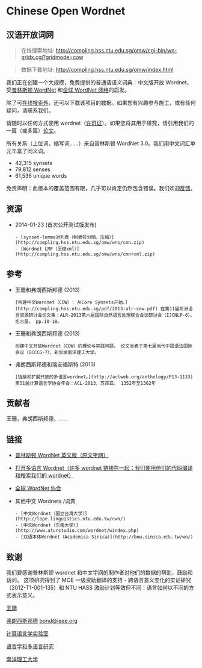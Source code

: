 # Chinese Open Wordnet

## 汉语开放词网

> 在线搜索地址: <http://compling.hss.ntu.edu.sg/omw/cgi-bin/wn-gridx.cgi?gridmode=cow>

> 数据下载地址: <http://compling.hss.ntu.edu.sg/omw/index.html>

我们正在创建一个大规模，免费提供的普通话语义词典：中文版开放 Wordnet，受[普林斯顿 WordNet](http://wordnet.princeton.edu/) 和[全球 WordNet 网格](http://www.globalwordnet.org/)的启发。

除了可[在线搜索外](http://compling.hss.ntu.edu.sg/omw/cgi-bin/wn-gridx.cgi?gridmode=cow)，还可以下载该项目的数据。如果您有兴趣参与施工，或有任何疑问，请联系我们。

请随时以任何方式使用 wordnet（[许可证](http://compling.hss.ntu.edu.sg/cow/LICENSE)）。如果您将其用于研究，请引用我们的一篇（或多篇）[论文](http://compling.hss.ntu.edu.sg/cow/#bib)。

所有关系（上位词，缩写词......）来自普林斯顿 WordNet 3.0。我们用中文词汇单元丰富了同义词。

- 42,315 synsets
- 79,812 senses
- 61,536 unique words

免责声明：此版本的覆盖范围有限，几乎可以肯定仍然包含错误。我们欢迎[反馈](shanwang@ntu.edu.sg)。

## 资源

- 2014-01-23 (首次公开测试版发布)

      - [synset-lemma对列表（制表符分隔，压缩）](http://compling.hss.ntu.edu.sg/omw/wns/cmn.zip)
      - [Wordnet LMF（压缩xml）](http://compling.hss.ntu.edu.sg/omw/wns/cmn+xml.zip)

## 参考

- 王珊和弗朗西斯邦德 (2013)

      [构建中文Wordnet（COW）: 从Core Synsets开始。](http://compling.hss.ntu.edu.sg/pdf/2013-alr-cow.pdf) 在第11届亚洲语言资源研讨会论文集：ALR-2013第六届国际自然语言处理联合会议研讨会（IJCNLP-6）。名古屋。 pp.10-18。

- 王珊和弗朗西斯邦德 (2013)

      创建中文开放Wordnet（COW）的理论与实践问题。 论文发表于第七届当代中国语法国际会议（ICCCG-7），新加坡南洋理工大学。

- 弗朗西斯邦德和瑞安福斯特 (2013)

      [链接和扩展开放的多语言wordnet。](http://aclweb.org/anthology/P13-1133) 第51届计算语言学协会年会：ACL-2013。苏菲亚。 1352年至1362年

## 贡献者

王珊，弗朗西斯邦德，......

## 链接

- [普林斯顿 WordNet 英文版（原文字网）](http://wordnet.princeton.edu/)
- [打开多语言 Wordnet（许多 wordnet 链接在一起：我们使用他们的代码编译和搜索我们的 wordnet）](http://compling.hss.ntu.edu.sg/omw/)
- [全球 WordNet 协会](http://www.globalwordnet.org/)
- 其他中文 Wordnets /词典

      - [中文Wordnet（国立台湾大学）](http://lope.linguistics.ntu.edu.tw/cwn/)
      - [中文Wordnet（东南大学）](http://www.aturstudio.com/wordnet/windex.php)
      - [双语本体Wordnet（Academica Sinica）](http://bow.sinica.edu.tw/wn/)

## 致谢

我们要感谢普林斯顿 wordnet 和中文字网的制作者对他们的数据的帮助，鼓励和访问。
这项研究得到了 MOE 一级资助翻译的支持 - 跨语言意义变化的实证研究（2012-T1-001-135）和 NTU HASS 激励计划等效但不同：语言如何以不同的方式表示意义。

[王珊](https://sites.google.com/site/wangshanlanguages/)

[弗朗西斯邦德](http://www3.ntu.edu.sg/home/fcbond/) <bond@ieee.org>

[计算语言学实验室](http://compling.hss.ntu.edu.sg/)

[语言学和多语言研究](http://linguistics.hss.ntu.edu.sg/)

[南洋理工大学](http://www.ntu.edu.sg/)
